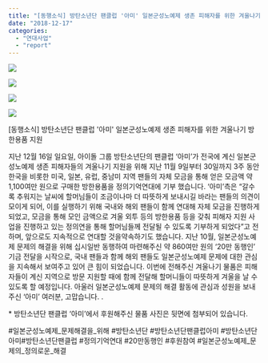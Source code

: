 ```yaml
---
title: "[동행소식] 방탄소년단 팬클럽 '아미' 일본군성노예제 생존 피해자를 위한 겨울나기 방한용품 지원"
date: "2018-12-17"
categories: 
  - "연대사업"
  - "report"
---
```


![](http://womenandwar.net/kr/wp-content/uploads/2018/12/bangtansonyeondan-paendanche-ami-kibu-huwon-kesikeul-02.jpg)

![](http://womenandwar.net/kr/wp-content/uploads/2018/12/bangtansonyeondan-paendanche-ami-kibu-huwon-kesikeul-01.jpg)

![](http://womenandwar.net/kr/wp-content/uploads/2018/12/bangtansonyeondan-paendanche-ami-kibu-huwon-kesikeul-03.jpg)

![](http://womenandwar.net/kr/wp-content/uploads/2018/12/bangtansonyeondan-paendanche-ami-kibu-huwon-kesikeul-04.jpg)

  
\[동행소식\] 방탄소년단 팬클럽 '아미' 일본군성노예제 생존 피해자를 위한 겨울나기 방한용품 지원  
  
지난 12월 16일 일요일, 아이돌 그룹 방탄소년단의 팬클럽 ‘아미’가 전국에 계신 일본군성노예제 생존 피해자들의 겨울나기 지원을 위해 지난 11월 9일부터 30일까지 3주 동안 한국을 비롯한 미국, 일본, 유럽, 중남미 지역 팬들의 자체 모금을 통해 얻은 모금액 약 1,100여만 원으로 구매한 방한용품을 정의기억연대에 기부 했습니다. ‘아미’측은 “갈수록 추워지는 날씨에 할머님들이 조금이나마 더 따뜻하게 보내시길 바라는 팬들의 의견이 모이게 되어, 이를 실행하기 위해 국내와 해외 팬들이 함께 연대해 자체 모금을 진행하게 되었고, 모금을 통해 모인 금액으로 겨울 외투 등의 방한용품 등을 갖춰 피해자 지원 사업을 진행하고 있는 정의연을 통해 할머님들께 전달될 수 있도록 기부하게 되었다”고 전하며, 앞으로도 지속적으로 연대할 것을약속하기도 했습니다. 지난 10월, 일본군성노예제 문제의 해결을 위해 십시일반 동행하여 마련해주신 약 860여만 원의 ‘20만 동행인’ 기금 전달을 시작으로, 국내 팬들과 함께 해외 팬들도 일본군성노예제 문제에 대한 관심을 지속해서 보여주고 있어 큰 힘이 되었습니다. 이번에 전해주신 겨울나기 물품은 피해자들이 계신 지역으로 방문 지원할 때에 함께 전달해 할머니들이 따뜻하게 겨울을 날 수 있도록 할 예정입니다. 아울러 일본군성노예제 문제의 해결 활동에 관심과 성원을 보내주신 ‘아미’ 여러분, 고맙습니다. .  
  
\* 방탄소년단 팬클럽 ‘아미’에서 후원해주신 물품 사진은 뒷면에 첨부되어 있습니다.  
  
#일본군성노예제\_문제해결을\_위해 #방탄소년단 #방탄소년단팬클럽아미 #방탄소년단아미#방탄소년단팬클럽 #정의기억연대 #20만동행인 #후원참여 #일본군성노예제\_문제의\_정의로운\_해결
